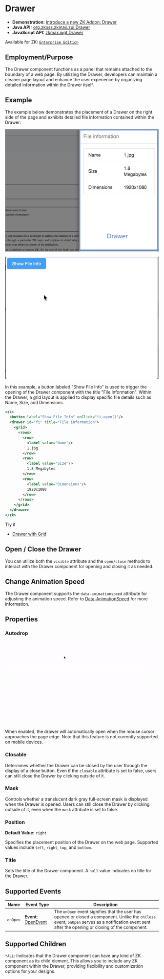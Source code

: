 # Drawer

- **Demonstration:** [Introduce a new ZK Addon: Drawer](https://blog.zkoss.org/2019/04/17/introduce-a-new-zk-addon-drawer/)
- **Java API:** [org.zkoss.zkmax.zul.Drawer](https://www.zkoss.org/javadoc/latest/zk/org/zkoss/zkmax/zul/Drawer.html)
- **JavaScript API:** [zkmax.wgt.Drawer](https://www.zkoss.org/javadoc/latest/jsdoc/classes/zkmax.wgt.Drawer.html)

Available for ZK: [`Enterprise Edition`](https://www.zkoss.org/whyzk/zkee)

## Employment/Purpose

The Drawer component functions as a panel that remains attached to the boundary of a web page. By utilizing the Drawer, developers can maintain a cleaner page layout and enhance the user experience by organizing detailed information within the Drawer itself.

## Example

The example below demonstrates the placement of a Drawer on the right side of the page and exhibits detailed file information contained within the Drawer:

![ZK-Drawer-Example](images/ZK-Drawer-Example.png)

![ZK-Drawer-Example](images/ZK-Drawer-Example.gif)

In this example, a button labeled "Show File Info" is used to trigger the opening of the Drawer component with the title "File Information". Within the Drawer, a grid layout is applied to display specific file details such as Name, Size, and Dimensions.

```xml
<zk>
  <button label="Show File Info" onClick="fi.open()"/>
  <drawer id="fi" title="File information">
    <grid>
      <rows>
        <row>
          <label value="Name"/>
          1.jpg
        </row>
        <row>
          <label value="Size"/>
          1.8 Megabytes
        </row>
        <row>
          <label value="Dimensions"/>
          1920x1080
        </row>
      </rows>
    </grid>
  </drawer>
</zk>
```

Try it
*  [Drawer with Grid](https://zkfiddle.org/sample/1g9so9c/1-ZK-Component-Reference-Drawer-Example?v=latest&t=Iceblue_Compact)


## Open / Close the Drawer

You can utilize both the `visible` attribute and the `open/close` methods to interact with the Drawer component for opening and closing it as needed.

## Change Animation Speed

The Drawer component supports the `data-animationspeed` attribute for adjusting the animation speed. Refer to [Data-AnimationSpeed](https://www.zkoss.org/javadoc/latest/zkref/ZUMLReference/ZUMLNamespaces/ClientAttribute/Data-AnimationSpeed.html) for more information.

## Properties

### Autodrop

![ZK-Drawer-Autodrop](images/ZK-Drawer-Autodrop.gif)

When enabled, the drawer will automatically open when the mouse cursor approaches the page edge. Note that this feature is not currently supported on mobile devices.

### Closable

Determines whether the Drawer can be closed by the user through the display of a close button. Even if the `closable` attribute is set to false, users can still close the Drawer by clicking outside of it.

### Mask

Controls whether a translucent dark gray full-screen mask is displayed when the Drawer is opened. Users can still close the Drawer by clicking outside of it, even when the `mask` attribute is set to false.

### Position

**Default Value:** `right`

Specifies the placement position of the Drawer on the web page. Supported values include `left`, `right`, `top`, and `bottom`.

### Title

Sets the title of the Drawer component. A `null` value indicates no title for the Drawer.

## Supported Events

| Name   | Event Type                            | Description |
|------------|-------------------------------------------|-------------|
| `onOpen`   | **Event:** [OpenEvent](https://www.zkoss.org/javadoc/latest/zk/org/zkoss/zk/ui/event/OpenEvent.html) | The `onOpen` event signifies that the user has opened or closed a component. Unlike the `onClose` event, `onOpen` serves as a notification event sent after the opening or closing of the component. |

## Supported Children

`*ALL`: Indicates that the Drawer component can have any kind of ZK component as its child element. This allows you to include any ZK component within the Drawer, providing flexibility and customization options for your designs.
